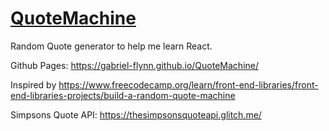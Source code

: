 # [QuoteMachine](https://gabriel-flynn.github.io/QuoteMachine)

Random Quote generator to help me learn React.

Github Pages: https://gabriel-flynn.github.io/QuoteMachine/

Inspired by https://www.freecodecamp.org/learn/front-end-libraries/front-end-libraries-projects/build-a-random-quote-machine

Simpsons Quote API: https://thesimpsonsquoteapi.glitch.me/
